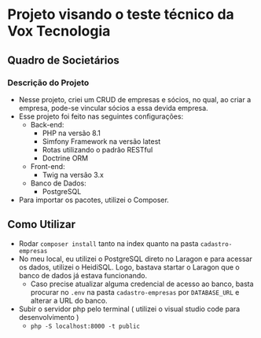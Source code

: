 # Projeto visando o teste técnico da Vox Tecnologia

## Quadro de Societários

### Descrição do Projeto

- Nesse projeto, criei um CRUD de empresas e sócios, no qual, ao criar a empresa, pode-se vincular sócios a essa devida empresa.
- Esse projeto foi feito nas seguintes configurações:
  - Back-end:
    - PHP na versão 8.1
    - Simfony Framework na versão latest
    - Rotas utilizando o padrão RESTful
    - Doctrine ORM
  - Front-end:
    - Twig na versão 3.x
  - Banco de Dados:
    - PostgreSQL
- Para importar os pacotes, utilizei o Composer.

## Como Utilizar

- Rodar `composer install` tanto na index quanto na pasta `cadastro-empresas`
- No meu local, eu utilizei o PostgreSQL direto no Laragon e para acessar os dados, utilizei o HeidiSQL. Logo, bastava startar o Laragon que o banco de dados já estava funcionando.
  - Caso precise atualizar alguma credencial de acesso ao banco, basta procurar no `.env` na pasta `cadastro-empresas` por `DATABASE_URL` e alterar a URL do banco.
- Subir o servidor php pelo terminal ( utilizei o visual studio code para desenvolvimento )
   - `php -S localhost:8000 -t public`
